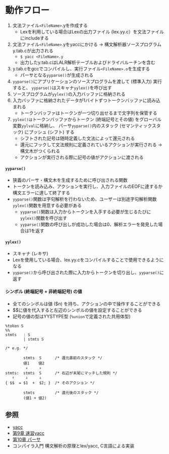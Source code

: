 # 動作フロー
1. 文法ファイル`<FileName>`.yを作成する
    - Lexを利用している場合はLexの出力ファイル (lex.yy.c）を文法ファイルにincludeする
2. 文法ファイル`<FileName>`.yをyaccにかける -> 構文解析器ソースプログラムy.tab.cが出力される
    - `$ yacc <FileName>.y`
    - 出力したy.tab.cはLALR解析テーブルおよびドライバルーチンを含む
2. y.tab.cをgccでコンパイルし、実行ファイル`<FileName>.o`を生成する
    - パーサとなる`yyparse()`が生成される
3. `yyparse()`にアプリケーションのソースプログラムを渡して (標準入力) 実行すると、
   `yyparse()`はスキャナ`yylex()`を呼び出す
4. ソースプログラムが`yylex()`の入力バッファに格納される
5. 入力バッファに格納されたデータが1バイトずつトークンバッファに読み込まれる
    - トークンバッファはトークンが一つ切り出せるまで文字列を保管する
6. `yylex()は`トークンバッファからトークン (終端記号とその値) をグローバル変数`yylval`に格納し、
   パーサ`yyparse()`内のスタック (セマンティックスタック) にプッシュ (シフト) する
    - シフトされた記号は随時定義した文法によって還元される
    - 還元にフックして文法規則に定義されているアクションが実行される -> 構文木がつくられる
    - アクションが実行される際に記号の値がアクションに渡される

#### `yyparse()`
- 狭義のパーサ・構文木を生成するために呼び出される関数
- トークンを読み込み、アクションを実行し、入力ファイルのEOFに達するか構文エラーに達して終了する
- `yyparse()`関数は字句解析を行わないため、ユーザーは別途字句解析関数`yylex()`関数を用意する必要がある
  - `yyparse()`関数は入力からトークンを入手する必要が生じるたびに`yylex()`関数を呼び出す
  - `yyparse()`関数の呼び出しが成功した場合は0、解析エラーを発見した場合は1を返す

#### `yylex()`
- スキャナ (レキサ)
- Lexを使用している場合、lex.yy.cをコンパイルすることで使用できるようになる
- `yyparse()`から呼び出された際に入力からトークンを切り出し、`yyparse()`に返す

#### シンボル (終端記号 + 非終端記号) の値
- 全てのシンボルは値 ($n) を持ち、アクションの中で操作することができる
- $$に値を代入すると左辺のシンボルの値を設定することができる
- 記号の値の型はYYSTYPE型 (`%union`で定義された共用体型)

```
%token S
%%
stmts   : S
        | stmts S
```

```
/* e.g. */

        stmts  S      /* 還元直前のスタック */
        値1    値2
         ↓     ↓
stmts:  stmts  S      /* 右辺が末尾にマッチした規則 */
   ↑     ↓     ↓
{ $$  = $1  +  $2; }  /* そのアクション */

        stmts         /* 還元後のスタック */
        (値1 + 値2)
```

## 参照
- [yacc](https://ja.wikipedia.org/wiki/Yacc)
- [第9章 速習yacc](https://i.loveruby.net/ja/rhg/book/yacc.html)
- [第10章 パーサ](https://i.loveruby.net/ja/rhg/book/parser.html)
- コンパイラ入門 構文解析の原理とlex/yacc, C言語による実装
